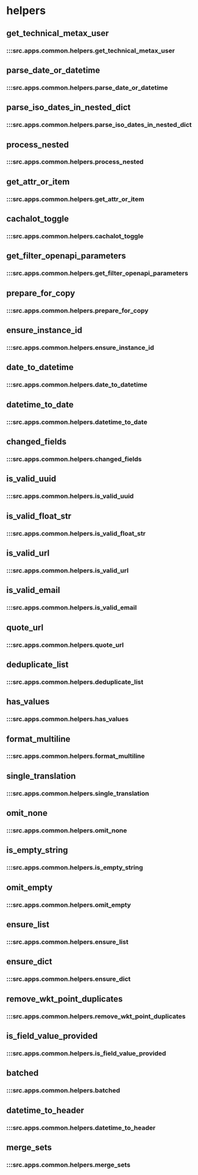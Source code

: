 # helpers

## get_technical_metax_user

### :::src.apps.common.helpers.get_technical_metax_user

## parse_date_or_datetime

### :::src.apps.common.helpers.parse_date_or_datetime

## parse_iso_dates_in_nested_dict

### :::src.apps.common.helpers.parse_iso_dates_in_nested_dict

## process_nested

### :::src.apps.common.helpers.process_nested

## get_attr_or_item

### :::src.apps.common.helpers.get_attr_or_item

## cachalot_toggle

### :::src.apps.common.helpers.cachalot_toggle

## get_filter_openapi_parameters

### :::src.apps.common.helpers.get_filter_openapi_parameters

## prepare_for_copy

### :::src.apps.common.helpers.prepare_for_copy

## ensure_instance_id

### :::src.apps.common.helpers.ensure_instance_id

## date_to_datetime

### :::src.apps.common.helpers.date_to_datetime

## datetime_to_date

### :::src.apps.common.helpers.datetime_to_date

## changed_fields

### :::src.apps.common.helpers.changed_fields

## is_valid_uuid

### :::src.apps.common.helpers.is_valid_uuid

## is_valid_float_str

### :::src.apps.common.helpers.is_valid_float_str

## is_valid_url

### :::src.apps.common.helpers.is_valid_url

## is_valid_email

### :::src.apps.common.helpers.is_valid_email

## quote_url

### :::src.apps.common.helpers.quote_url

## deduplicate_list

### :::src.apps.common.helpers.deduplicate_list

## has_values

### :::src.apps.common.helpers.has_values

## format_multiline

### :::src.apps.common.helpers.format_multiline

## single_translation

### :::src.apps.common.helpers.single_translation

## omit_none

### :::src.apps.common.helpers.omit_none

## is_empty_string

### :::src.apps.common.helpers.is_empty_string

## omit_empty

### :::src.apps.common.helpers.omit_empty

## ensure_list

### :::src.apps.common.helpers.ensure_list

## ensure_dict

### :::src.apps.common.helpers.ensure_dict

## remove_wkt_point_duplicates

### :::src.apps.common.helpers.remove_wkt_point_duplicates

## is_field_value_provided

### :::src.apps.common.helpers.is_field_value_provided

## batched

### :::src.apps.common.helpers.batched

## datetime_to_header

### :::src.apps.common.helpers.datetime_to_header

## merge_sets

### :::src.apps.common.helpers.merge_sets

